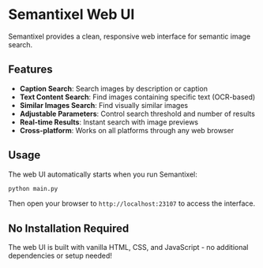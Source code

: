 # Semantixel Web UI

Semantixel provides a clean, responsive web interface for semantic image search.

## Features

- **Caption Search**: Search images by description or caption
- **Text Content Search**: Find images containing specific text (OCR-based)
- **Similar Images Search**: Find visually similar images
- **Adjustable Parameters**: Control search threshold and number of results
- **Real-time Results**: Instant search with image previews
- **Cross-platform**: Works on all platforms through any web browser

## Usage

The web UI automatically starts when you run Semantixel:

```bash
python main.py
```

Then open your browser to `http://localhost:23107` to access the interface.

## No Installation Required

The web UI is built with vanilla HTML, CSS, and JavaScript - no additional dependencies or setup needed!
